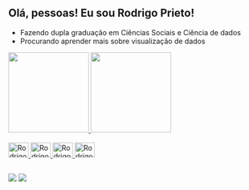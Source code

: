 ## Olá, pessoas! Eu sou Rodrigo Prieto!

- Fazendo dupla graduação em Ciências Sociais e Ciência de dados
- Procurando aprender mais sobre visualização de dados

<div>
   <a href = "https://github.com/rdhery">
   <img height = "160em" src = "https://github-readme-stats.vercel.app/api?username=rdhery&show_icons=true&theme=dark&include_all_commits=true&count_private=true"/>
   <img height = "160em" src="https://github-readme-stats.vercel.app/api/top-langs/?username=rdhery&layout=compact&langs_count=16&theme=dark"/>  
</div>
  
<div style = "display: inline_block"><br>
  <img aling="center" alt="Rodrigo-Py" height="30" width="40" src="https://cdn.jsdelivr.net/gh/devicons/devicon/icons/python/python-original.svg" />
  <img aling="center" alt="Rodrigo-R" height="30" width="40" src="https://cdn.jsdelivr.net/gh/devicons/devicon/icons/rstudio/rstudio-original.svg" />
  <img aling="center" alt="Rodrigo-CSS" height="30" width="40" src="https://cdn.jsdelivr.net/gh/devicons/devicon/icons/css3/css3-original.svg" />
  <img aling="center" alt="Rodrigo-HTML" height="30" width="40" src="https://cdn.jsdelivr.net/gh/devicons/devicon/icons/html5/html5-original.svg" />
  
</div>
  
  ##
  
<div>
  <a href="https://www.linkedin.com/in/rodrigo-prieto-332459202/" target="_blank"><img src="https://img.shields.io/badge/LinkedIn-0077B5?style=for-the-badge&logo=linkedin&logoColor=white" target="_blank"></a>
  <a href="mailto:rodrigo.s.prieto@hotmail.com" target="_blank"><img src="https://img.shields.io/badge/Microsoft_Outlook-0078D4?style=for-the-badge&logo=microsoft-outlook&logoColor=white" target="_blank"></a>
</div>
 

